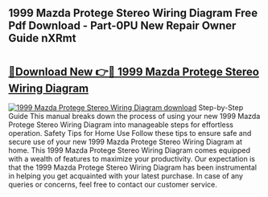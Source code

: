 ## 1999 Mazda Protege Stereo Wiring Diagram Free Pdf Download - Part-0PU New Repair Owner Guide nXRmt

# <h2><a href="http://dfoqflt.blite.top/?on=1999+Mazda+Protege+Stereo+Wiring+Diagram">🔗Download New 👉🔴 1999 Mazda Protege Stereo Wiring Diagram</a></h2>

[![1999 Mazda Protege Stereo Wiring Diagram download](https://i.imgur.com/lujVjoI.png)](http://dfoqflt.blite.top/?on=1999+Mazda+Protege+Stereo+Wiring+Diagram)
Step-by-Step Guide This manual breaks down the process of using your new 1999 Mazda Protege Stereo Wiring Diagram into manageable steps for effortless operation. Safety Tips for Home Use Follow these tips to ensure safe and secure use of your new 1999 Mazda Protege Stereo Wiring Diagram at home. This 1999 Mazda Protege Stereo Wiring Diagram comes equipped with a wealth of features to maximize your productivity. Our expectation is that the 1999 Mazda Protege Stereo Wiring Diagram has been instrumental in helping you get acquainted with your latest purchase. In case of any queries or concerns, feel free to contact our customer service.

